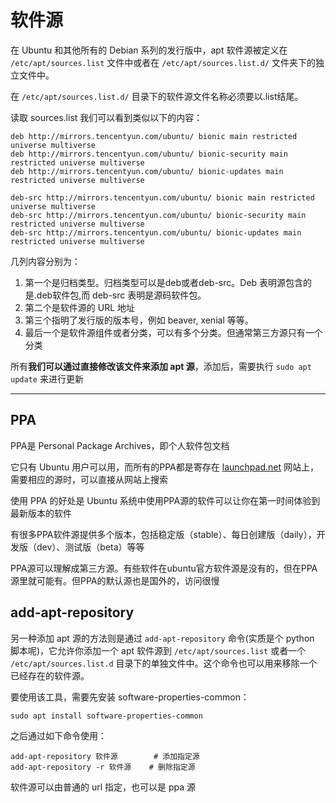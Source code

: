 # 软件源
在 Ubuntu 和其他所有的 Debian 系列的发行版中，apt 软件源被定义在 `/etc/apt/sources.list` 文件中或者在 `/etc/apt/sources.list.d/` 文件夹下的独立文件中。  

在 `/etc/apt/sources.list.d/` 目录下的软件源文件名称必须要以.list结尾。  

读取 sources.list 我们可以看到类似以下的内容：  
``` shell
deb http://mirrors.tencentyun.com/ubuntu/ bionic main restricted universe multiverse
deb http://mirrors.tencentyun.com/ubuntu/ bionic-security main restricted universe multiverse
deb http://mirrors.tencentyun.com/ubuntu/ bionic-updates main restricted universe multiverse

deb-src http://mirrors.tencentyun.com/ubuntu/ bionic main restricted universe multiverse
deb-src http://mirrors.tencentyun.com/ubuntu/ bionic-security main restricted universe multiverse
deb-src http://mirrors.tencentyun.com/ubuntu/ bionic-updates main restricted universe multiverse
```

几列内容分别为：  
1. 第一个是归档类型。归档类型可以是deb或者deb-src。Deb 表明源包含的是.deb软件包,而 deb-src 表明是源码软件包。  
2. 第二个是软件源的 URL 地址  
3. 第三个指明了发行版的版本号，例如  beaver, xenial 等等。  
4. 最后一个是软件源组件或者分类，可以有多个分类。但通常第三方源只有一个分类  

所有**我们可以通过直接修改该文件来添加 apt 源**，添加后，需要执行 `sudo apt update` 来进行更新  

------------------

## PPA
PPA是 Personal Package Archives，即个人软件包文档  

它只有 Ubuntu 用户可以用，而所有的PPA都是寄存在 [launchpad.net](https://launchpad.net) 网站上，需要相应的源时，可以直接从网站上搜索  

使用 PPA 的好处是 Ubuntu 系统中使用PPA源的软件可以让你在第一时间体验到最新版本的软件  

有很多PPA软件源提供多个版本，包括稳定版（stable）、每日创建版（daily），开发版（dev）、测试版（beta）等等  

PPA源可以理解成第三方源。有些软件在ubuntu官方软件源是没有的，但在PPA源里就可能有。但PPA的默认源也是国外的，访问很慢  


## add-apt-repository
另一种添加 apt 源的方法则是通过 `add-apt-repository` 命令(实质是个 python 脚本呢)，它允许你添加一个 apt 软件源到 `/etc/apt/sources.list` 或者一个 `/etc/apt/sources.list.d` 目录下的单独文件中。这个命令也可以用来移除一个已经存在的软件源。  

要使用该工具，需要先安装 software-properties-common：  
``` Shell
sudo apt install software-properties-common
```

之后通过如下命令使用：  
``` Shell
add-apt-repository 软件源        # 添加指定源
add-apt-repository -r 软件源    # 删除指定源
```

软件源可以由普通的 url 指定，也可以是 ppa 源  